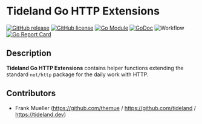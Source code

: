 # Tideland Go HTTP Extensions

[![GitHub release](https://img.shields.io/github/release/tideland/go-httpx.svg)](https://github.com/tideland/go-httpx)
[![GitHub license](https://img.shields.io/badge/license-New%20BSD-blue.svg)](https://raw.githubusercontent.com/tideland/go-httpx/master/LICENSE)
[![Go Module](https://img.shields.io/github/go-mod/go-version/tideland/go-httpx)](https://github.com/tideland/go-httpx/blob/master/go.mod)
[![GoDoc](https://godoc.org/tideland.dev/go/httpx?status.svg)](https://pkg.go.dev/mod/tideland.dev/go/httpx?tab=packages)
![Workflow](https://github.com/tideland/go-httpx/actions/workflows/go.yml/badge.svg)
[![Go Report Card](https://goreportcard.com/badge/github.com/tideland/go-httpx)](https://goreportcard.com/report/tideland.dev/go/httpx)

## Description

**Tideland Go HTTP Extensions** contains helper functions extending the standard 
`net/http` package for the daily work with HTTP.

## Contributors

- Frank Mueller (https://github.com/themue / https://github.com/tideland / https://tideland.dev)

